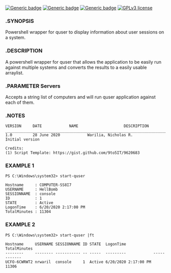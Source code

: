[![Generic badge](https://img.shields.io/badge/Script%20Version-v1.0-Green.svg)](#) [![Generic badge](https://img.shields.io/badge/Maintained-Yes-Green.svg)](#) [![Generic badge](https://img.shields.io/badge/Minimum%20PS%20Version-3.0-Green.svg)](#) [![GPLv3 license](https://img.shields.io/badge/License-GPLv3-blue.svg)](http://perso.crans.org/besson/LICENSE.html)

### .SYNOPSIS
Powershell wrapper for quser to display information about user sessions on a system.

### .DESCRIPTION
A powershell wrapper for quser that allows the application to be easily run against multiple systems and converts the results to a easily usable arraylist.

### .PARAMETER Servers
Accepts a string list of computers and will run quser application against each of them. 

### .NOTES
    VERSION     DATE			NAME					DESCRIPTION
    ___________________________________________________________________________________________________________
    1.0         28 June 2020	        Warilia, Nicholas R.		        Initial version

    Credits:
    (1) Script Template: https://gist.github.com/9to5IT/9620683

### EXAMPLE 1
    PS C:\Windows\system32> start-quser

    Hostname     : COMPUTER-SS8I7
    USERNAME     : HellBomb
    SESSIONNAME  : console
    ID           : 1
    STATE        : Active
    LogonTime    : 6/20/2020 2:17:00 PM
    TotalMinutes : 11304

### EXAMPLE 2
    PS C:\Windows\system32> start-quser |ft

    Hostname     USERNAME SESSIONNAME ID STATE  LogonTime            TotalMinutes
    --------     -------- ----------- -- -----  ---------            ------------
    UCFO-6CWRWT2 nrwaril  console     1  Active 6/20/2020 2:17:00 PM        11306
